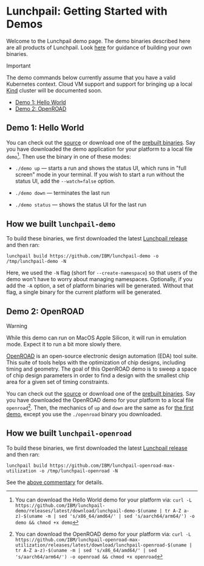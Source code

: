 # Lunchpail: Getting Started with Demos

Welcome to the Lunchpail demo page. The demo binaries described here
are all products of Lunchpail. Look [here](../build/README.md) for
guidance of building your own binaries.

> [!IMPORTANT]
> The demo commands below currently assume that you have a valid
> Kubernetes context. Cloud VM support and support for bringing up a
> local [Kind](https://github.com/kubernetes-sigs/kind) cluster will
> be documented soon.

- [Demo 1: Hello World](#demo-1-hello-world)
- [Demo 2: OpenROAD](#demo-2-openroad)

## Demo 1: Hello World

You can check out the [source](https://github.com/IBM/lunchpail-demo)
or download one of the [prebuilt
binaries](https://github.com/IBM/lunchpail-demo/releases). Say you
have downloaded the demo application for your platform to a local file
`demo`[^1]. Then use the binary in one of these modes:

- `./demo up` &mdash; starts a run and shows the status UI, which
runs in "full screen" mode in your terminal.  If you wish to start a
run without the status UI, add the `--watch=false` option.

- `./demo down` &mdash; terminates the last run

- `./demo status` &mdash; shows the status UI for the last run

[^1]: You can download the Hello World demo for your platform via: `curl -L https://github.com/IBM/lunchpail-demo/releases/latest/download/lunchpail-demo-$(uname | tr A-Z a-z)-$(uname -m | sed 's/x86_64/amd64/' | sed 's/aarch64/arm64/') -o demo && chmod +x demo`

## How we built `lunchpail-demo`

To build these binaries, we first downloaded the latest [Lunchpail
release](https://github.com/IBM/lunchpail/releases/latest) and then
ran:

```shell
lunchpail build https://github.com/IBM/lunchpail-demo -o /tmp/lunchpail-demo -N
```

Here, we used the `-N` flag (short for `--create-namespace`) so that
users of the demo won't have to worry about managing namespaces.
Optionally, if you add the `-A` option, a set of platform binaries
will be generated. Without that flag, a single binary for the current
platform will be generated.

## Demo 2: OpenROAD

> [!WARNING]
> While this demo can run on MacOS Apple Silicon, it will run in
> emulation mode. Expect it to run a bit more slowly there.

[OpenROAD](https://theopenroadproject.org/) is an open-source
electronic design automation (EDA) tool suite. This suite of tools
helps with the optimization of chip designs, including timing and
geometry. The goal of this OpenROAD demo is to sweep a space of chip
design parameters in order to find a design with the smallest chip
area for a given set of timing constraints.
 
You can check out the
[source](https://github.com/IBM/lunchpail-openroad-max-utilization) or
download one of the [prebuilt
binaries](https://github.com/IBM/lunchpail-openroad-max-utilization/releases). Say
you have downloaded the OpenROAD demo for your platform to a local
file `openroad`[^2]. Then, the mechanics of `up` and `down` are the
same as for [the first demo](#demo-1-hello-world), except you use the
`./openroad` binary you downloaded.

[^2]: You can download the OpenROAD demo for your platform via: `curl -L https://github.com/IBM/lunchpail-openroad-max-utilization/releases/latest/download/lunchpail-openroad-$(uname | tr A-Z a-z)-$(uname -m | sed 's/x86_64/amd64/' | sed 's/aarch64/arm64/') -o openroad && chmod +x openroad`

## How we built `lunchpail-openroad`

To build these binaries, we first downloaded the latest [Lunchpail
release](https://github.com/IBM/lunchpail/releases/latest) and then
ran:

```shell
lunchpail build https://github.com/IBM/lunchpail-openroad-max-utilization -o /tmp/lunchpail-openroad -N
```

See the [above commentary](#how-we-built-lunchpail-demo) for details.
